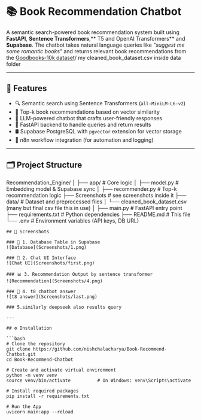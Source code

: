 # 📚 Book Recommendation Chatbot

A semantic search-powered book recommendation system built using **FastAPI**, **Sentence Transformers**,** T5 and OpenAI Transformers** and **Supabase**. The chatbot takes natural language queries like _"suggest me some romantic books"_ and returns relevant book recommendations from the [Goodbooks-10k dataset](https://github.com/zygmuntz/goodbooks-10k)/ my cleaned_book_dataset.csv inside data folder

---

## 🚀 Features

- 🔍 Semantic search using Sentence Transformers (`all-MiniLM-L6-v2`)
- 🧠 Top-k book recommendations based on vector similarity
- 🤖 LLM-powered chatbot that crafts user-friendly responses
- 📡 FastAPI backend to handle queries and return results
- 🛢️ Supabase PostgreSQL with `pgvector` extension for vector storage
- 🔄 n8n workflow integration (for automation and logging)

---

## 🗂️ Project Structure

Recommendation_Engine/
│
├── app/ # Core logic
│ ├── model.py # Embedding model & Supabase sync
│ ├── recommender.py # Top-k recommendation logic
├── Screenshots   # see screenshots inside it 
├── data/ # Dataset and preprocessed files
│ └── cleaned_book_dataset.csv (many but final csv file this in use)
│
├── main.py # FastAPI entry point
├── requirements.txt # Python dependencies
├── README.md # This file
└── .env # Environment variables (API keys, DB URL)


```
## 📱 Screenshots

### 🧾 1. Database Table in Supabase
![Database](Screenshots/1.png)

### 💬 2. Chat UI Interface
![Chat UI](Screenshots/first.png)

### 📊 3. Recommendation Output by sentence transformer
![Recommendation](Screenshots/4.png)

### 🔄 4. t8 chatbot answer
![t8 answer](Screenshots/last.png)

### 5.similarly deepseek also results query

---

## ⚙️ Installation

```bash
# Clone the repository
git clone https://github.com/nishchalacharya/Book-Recommend-Chatbot.git
cd Book-Recommend-Chatbot

# Create and activate virtual environment
python -m venv venv
source venv/bin/activate          # On Windows: venv\Scripts\activate

# Install required packages
pip install -r requirements.txt

# Run the App
uvicorn main:app --reload


